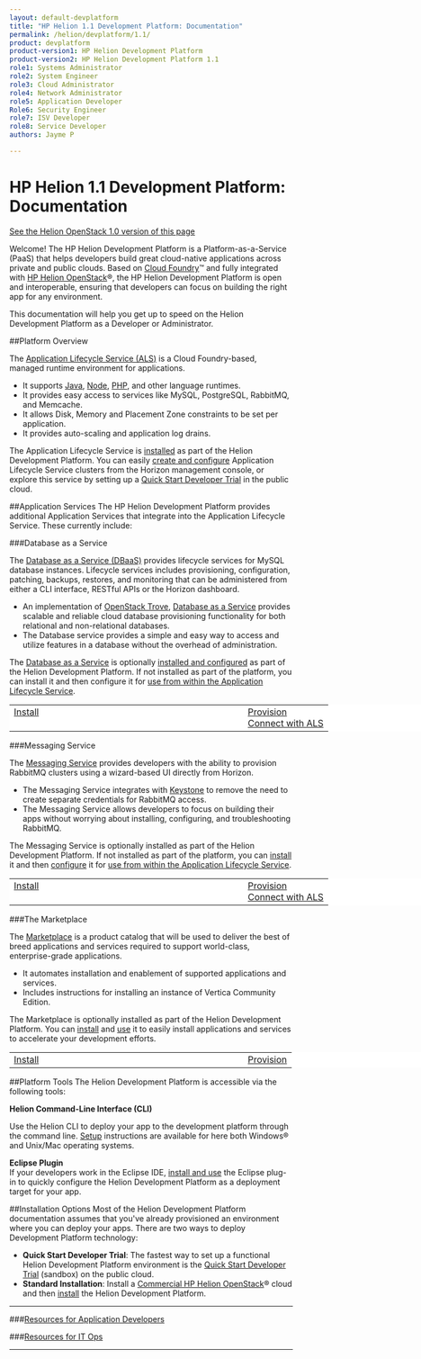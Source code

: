 ```yaml
---
layout: default-devplatform
title: "HP Helion 1.1 Development Platform: Documentation"
permalink: /helion/devplatform/1.1/
product: devplatform
product-version1: HP Helion Development Platform
product-version2: HP Helion Development Platform 1.1
role1: Systems Administrator 
role2: System Engineer
role3: Cloud Administrator
role4: Network Administrator
role5: Application Developer
Role6: Security Engineer
role7: ISV Developer 
role8: Service Developer
authors: Jayme P

---
```

<!--PUBLISHED-->

# HP Helion 1.1 Development Platform: Documentation
[See the Helion OpenStack 1.0 version of this page](/helion/devplatform/)

Welcome! The HP Helion Development Platform is a Platform-as-a-Service (PaaS) that helps developers build great cloud-native applications across private and public clouds.  Based on [Cloud Foundry](http://cloudfoundry.org/index.html)&#8482; and fully integrated with [HP Helion OpenStack](/helion/openstack/1.1/)&reg;, the HP Helion Development Platform is open and interoperable, ensuring that developers can focus on building the right app for any environment.

This documentation will help you get up to speed on the  Helion Development Platform as a Developer or Administrator.

##Platform Overview

The [Application Lifecycle Service (ALS)](/helion/devplatform/1.1/als/) is a Cloud Foundry-based, managed runtime environment for applications. 

- It supports [Java](/helion/devplatform/1.1/appdev/#java), [Node](/helion/devplatform/1.1/appdev/#node), [PHP](/helion/devplatform/1.1/appdev/#PHP), and other language runtimes.
- It provides easy access to services like MySQL, PostgreSQL, RabbitMQ, and Memcache.
- It allows Disk, Memory and Placement Zone constraints to be set per application.
- It provides auto-scaling and application log drains.
 
The Application Lifecycle Service is [installed](/helion/devplatform/1.1/install/#install-als) as part of the Helion Development Platform. You can easily [create and configure](/helion/devplatform/1.1/als/admin/#wizard-based-cluster-creation) Application Lifecycle Service clusters from the Horizon management console, or explore this service by setting up a [Quick Start Developer Trial](/helion/devplatform/1.1/ALS-developer-trial-quick-start/) in the public cloud.

##Application Services
The HP Helion Development Platform provides additional Application Services that integrate into the Application Lifecycle Service. These currently include:

###Database as a Service  

The [Database as a Service (DBaaS)](/helion/devplatform/1.1/databaseservice/) provides lifecycle services for MySQL database instances. Lifecycle services includes provisioning, configuration, patching, backups, restores, and monitoring that can be administered from either a CLI interface, RESTful APIs or the Horizon dashboard. 

- An implementation of [OpenStack Trove](https://wiki.openstack.org/wiki/Trove), [Database as a Service](/helion/devplatform/1.1/databaseservice/) provides scalable and reliable cloud database provisioning functionality for both relational and non-relational databases.  
- The Database service provides a simple and easy way to access and utilize features in a database without the overhead of administration.  

The [Database as a Service](/helion/devplatform/1.1/connectdatabase/) is optionally [installed and configured](/helion/devplatform/1.1/install/#install-database) as part of the Helion Development Platform. If not installed as part of the platform, you can install it and then configure it for [use from within the Application Lifecycle Service](/helion/devplatform/1.1/connectdatabase/).

<table style="vertical-align: top; width: 800px; background-color: white; border: 0px;">
<tr style="border: 0px;vertical-align: top;"><td style="border: 0px; width: 400px;"><a href="install/#install-database">Install</a><br /></td><td style="border: 0px; align: right;"><a href="databaseservice">Provision</a><br /><a href="connectdatabase">Connect with ALS</a></td></tr>
</table>
###Messaging Service

The [Messaging Service](/helion/devplatform/1.1/messageservice/)  provides developers with the ability to provision RabbitMQ clusters using a wizard-based UI directly from Horizon.

- The Messaging Service integrates with [Keystone](/helion/openstack/1.1/services/identity/overview/) to remove the need to create separate credentials for RabbitMQ access. 
- The Messaging Service allows developers to focus on building their apps without worrying about installing, configuring, and troubleshooting RabbitMQ.

The Messaging Service is optionally installed as part of the Helion Development Platform. If not installed as part of the platform, you can [install](/helion/devplatform/1.1/install/#install-messaging) it and then [configure](/helion/devplatform/1.1/messageservice/) it for [use from within the Application Lifecycle Service](/helion/devplatform/1.1/msgaas/als).

<table style="vertical-align: top; width: 800px; background-color: white; border: 0px;">
<tr style="border: 0px;vertical-align: top;"><td style="border: 0px;width: 400px;"><a href="install/#install-messaging">Install</a><br /></td><td style="border: 0px; align: right;"><a href="messageservice">Provision</a><br /><a href="msgaas/als">Connect with ALS</a></td></tr>
</table>

###The Marketplace

The [Marketplace](/helion/devplatform/1.1/marketplace/) is a product catalog that will be used to deliver the best of breed applications and services required to support world-class, enterprise-grade applications.

- It automates installation and enablement of supported applications and services.
- Includes instructions for installing an instance of Vertica Community Edition.

The Marketplace is optionally installed as part of the Helion Development Platform. You can [install](/helion/devplatform/1.1/install/#install-marketplace) and [use](/helion/devplatform/1.1/marketplace/) it to easily install applications and services to accelerate your development efforts.

<table style="vertical-align: top; width: 800px; background-color: white; border: 0px;">
<tr style="border: 0px;vertical-align: top;"><td style="border: 0px; width: 400px;"><a href="install/#install-marketplace">Install</a><br /></td><td style="border: 0px; align: right;"><a href="marketplace">Provision</a></td></tr>
</table>

##Platform Tools
The Helion Development Platform is accessible via the following tools: 

**Helion Command-Line Interface (CLI)**<br />

Use the Helion CLI to deploy your app to the development platform through the command line. [Setup](/helion/devplatform/1.1/als/user/client/#helion-client-setup) instructions are available for here both Windows&reg; and Unix/Mac operating systems.

**Eclipse Plugin**<br />
 If your developers work in the Eclipse IDE, [install and use](/helion/devplatform/1.1/eclipse/) the Eclipse plug-in to quickly configure the Helion Development Platform as a deployment target for your app. 

##Installation Options
Most of the Helion Development Platform documentation assumes that you've already provisioned an environment where you can deploy your apps. There are two ways to deploy Development Platform technology:
 
- **Quick Start Developer Trial**: The fastest way to set up a functional Helion Development Platform environment is the [Quick Start Developer Trial](/helion/devplatform/1.1/ALS-developer-trial-quick-start/) (sandbox) on the public cloud.
- **Standard Installation**: Install a [Commercial HP Helion OpenStack](/helion/openstack/1.1/install/overview/)&reg; cloud and then [install](/helion/devplatform/1.1/install/) the Helion Development Platform.  

----------
###[Resources for Application Developers](/helion/devplatform/1.1/appdev/)
  
###[Resources for IT Ops](/helion/devplatform/1.1/sysadmin/)
  
<!--### [Resources for OpenStack Integration, Extension, and Service Development](/helion/devplatform/1.1/servicedev/) -->

----
 
